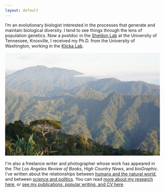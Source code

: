 ```yaml
---
layout: default
---
```


I’m an evolutionary biologist interested in the processes that generate and maintain biological diversity. I tend to see things through the lens of population genetics. Now a postdoc in the [Sheldon Lab](http://www.biogeographyresearch.org/) at the University of Tennessee, Knoxville, I received my Ph.D. from the University of Washington, working in the [Klicka Lab](https://klickalab.com/).

![](/images/bismark.jpg)

I'm also a freelance writer and photographer whose work has appeared in the *The Los Angeles Review of Books*,
*High Country News*, and *bioGraphic.* I've written about the relationships between [humans
and the natural world](https://www.hcn.org/issues/50.8/recreation-your-stoke-wont-save-us), and between [science and politics](https://lareviewofbooks.org/article/darwinian-sexual-selection-and-the-politics-of-beauty/). You can read [more about my research here](research), or [see my publications, popular writing, and CV here](cv).

